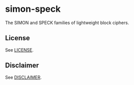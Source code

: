 # simon-speck

The SIMON and SPECK families of lightweight block ciphers.

## License
See [LICENSE](./LICENSE.md).

## Disclaimer
See [DISCLAIMER](./DISCLAIMER.md).